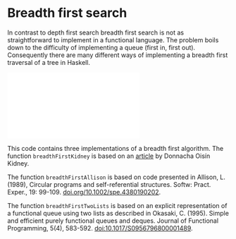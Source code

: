 # Breadth first search

In contrast to depth first search breadth first search is not as straightforward
to implement in a functional language. The problem boils down to the difficulty
of implementing a queue (first in, first out). Consequently there are many 
different ways of implementing a breadth first traversal of a tree in Haskell.

![BreadthFirst.hs](BreadthFirst.hs "BreadthFirst.hs")

This code contains three implementations of a breadth first algorithm. The
function `breadthFirstKidney` is based on an 
[article](https://doisinkidney.com/posts/2018-12-18-traversing-graphs.html)
by Donnacha Oisín Kidney.

The function `breadthFirstAllison` is based on code presented in 
Allison, L. (1989), Circular programs and self-referential structures. Softw:
Pract. Exper., 19: 99-109. 
[doi.org/10.1002/spe.4380190202](https://doi.org/10.1002/spe.4380190202).

The function `breadthFirstTwoLists` is based on an explicit representation of a
functional queue using two lists as described in Okasaki, C. (1995). 
Simple and efficient purely functional queues and deques. 
Journal of Functional Programming, 5(4), 583-592. 
[doi:10.1017/S0956796800001489](https://doi.org/10.1017/S0956796800001489).

